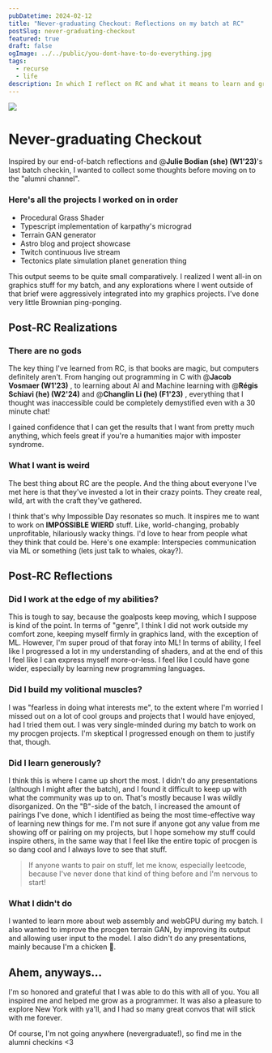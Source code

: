```yaml
---
pubDatetime: 2024-02-12
title: "Never-graduating Checkout: Reflections on my batch at RC"
postSlug: never-graduating-checkout
featured: true
draft: false
ogImage: ../../public/you-dont-have-to-do-everything.jpg
tags:
  - recurse
  - life
description: In which I reflect on RC and what it means to learn and grow as a programmer.
---
```


![](/you-dont-have-to-do-everything.jpg)

# Never-graduating Checkout

Inspired by our end-of-batch reflections and @**Julie Bodian (she) (W1'23)**'s last batch checkin, I wanted to collect some thoughts before moving on to the "alumni channel".

### Here's all the projects I worked on in order

- Procedural Grass Shader
- Typescript implementation of karpathy's micrograd
- Terrain GAN generator
- Astro blog and project showcase
- Twitch continuous live stream
- Tectonics plate simulation planet generation thing

This output seems to be quite small comparatively. I realized I went all-in on graphics stuff for my batch, and any explorations where I went outside of that brief were aggressively integrated into my graphics projects. I've done very little Brownian ping-ponging.

## Post-RC Realizations

### There are no gods

The key thing I've learned from RC, is that books are magic, but computers definitely aren't. From hanging out programming in C with @**Jacob Vosmaer (W1'23)** , to learning about AI and Machine learning with @**Régis Schiavi (he) (W2'24)** and @**Changlin Li (he) (F1'23)** , everything that I thought was inaccessible could be completely demystified even with a 30 minute chat!

I gained confidence that I can get the results that I want from pretty much anything, which feels great if you're a humanities major with imposter syndrome.

### What I want is weird

The best thing about RC are the people. And the thing about everyone I've met here is that they've invested a lot in their crazy points. They create real, wild, art with the craft they've gathered.

I think that's why Impossible Day resonates so much. It inspires me to want to work on **IMPOSSIBLE WIERD** stuff. Like, world-changing, probably unprofitable, hilariously wacky things. I'd love to hear from people what they think that could be. Here's one example: Interspecies communication via ML or something (lets just talk to whales, okay?).

## Post-RC Reflections

### **Did I work at the edge of my abilities?**

This is tough to say, because the goalposts keep moving, which I suppose is kind of the point. In terms of "genre", I think I did not work outside my comfort zone, keeping myself firmly in graphics land, with the exception of ML. However, I'm super proud of that foray into ML! In terms of ability, I feel like I progressed a lot in my understanding of shaders, and at the end of this I feel like I can express myself more-or-less. I feel like I could have gone wider, especially by learning new programming languages.

### **Did I build my volitional muscles?**

I was "fearless in doing what interests me", to the extent where I'm worried I missed out on a lot of cool groups and projects that I would have enjoyed, had I tried them out. I was very single-minded during my batch to work on my procgen projects. I'm skeptical I progressed enough on them to justify that, though.

### **Did I learn generously?**

I think this is where I came up short the most. I didn't do any presentations (although I might after the batch), and I found it difficult to keep up with what the community was up to on. That's mostly because I was wildly disorganized. On the "B"-side of the batch, I increased the amount of pairings I've done, which I identified as being the most time-effective way of learning new things for me. I'm not sure if anyone got any value from me showing off or pairing on my projects, but I hope somehow my stuff could inspire others, in the same way that I feel like the entire topic of procgen is so dang cool and I always love to see that stuff.

> If anyone wants to pair on stuff, let me know, especially leetcode, because I've never done that kind of thing before and I'm nervous to start!

### **What I didn't do**

I wanted to learn more about web assembly and webGPU during my batch. I also wanted to improve the procgen terrain GAN, by improving its output and allowing user input to the model. I also didn't do any presentations, mainly because I'm a chicken 🙈.

## Ahem, anyways...

I'm so honored and grateful that I was able to do this with all of you. You all inspired me and helped me grow as a programmer. It was also a pleasure to explore New York with ya'll, and I had so many great convos that will stick with me forever.

Of course, I'm not going anywhere (nevergraduate!), so find me in the alumni checkins <3

